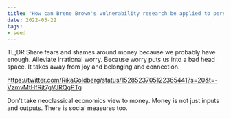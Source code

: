 ```yaml
---
title: "How can Brene Brown's vulnerability research be applied to personal finance?"
date: 2022-05-22
tags:
- seed
---
```


TL;DR Share fears and shames around money because we probably have enough. Alleviate irrational worry. Because worry puts us into a bad head space. It takes away from joy and belonging and connection. 

https://twitter.com/RikaGoldberg/status/1528523705122365441?s=20&t=-VzmvMtHfRjt7gVJRQgPTg

Don't take neoclassical economics view to money. Money is not just inputs and outputs. There is social measures too. 

